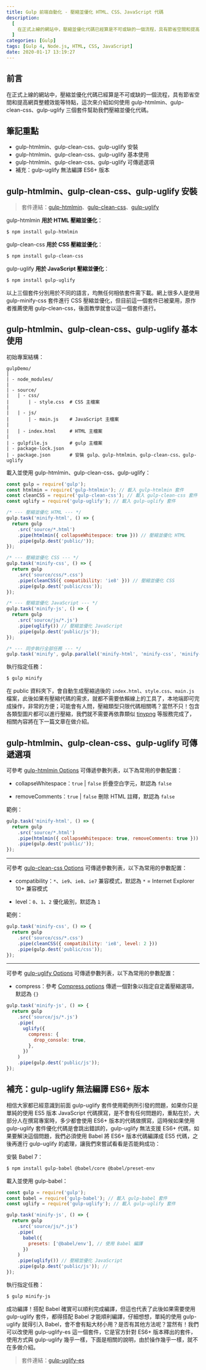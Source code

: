 ```yaml
---
title: Gulp 前端自動化 - 壓縮並優化 HTML、CSS、JavaScript 代碼
description:
  [
    在正式上線的網站中，壓縮並優化代碼已經算是不可或缺的一個流程，具有節省空間和提高網頁整體效能等效益，這次來介紹如何使用 gulp-htmlmin、gulp-clean-css、gulp-uglify 三個套件幫助我們壓縮並優化代碼。,
  ]
categories: [Gulp]
tags: [Gulp 4, Node.js, HTML, CSS, JavaScript]
date: 2020-01-17 13:19:27
---
```


## 前言

在正式上線的網站中，壓縮並優化代碼已經算是不可或缺的一個流程，具有節省空間和提高網頁整體效能等特點，這次來介紹如何使用 gulp-htmlmin、gulp-clean-css、gulp-uglify 三個套件幫助我們壓縮並優化代碼。

## 筆記重點

- gulp-htmlmin、gulp-clean-css、gulp-uglify 安裝
- gulp-htmlmin、gulp-clean-css、gulp-uglify 基本使用
- gulp-htmlmin、gulp-clean-css、gulp-uglify 可傳遞選項
- 補充：gulp-uglify 無法編譯 ES6+ 版本

## gulp-htmlmin、gulp-clean-css、gulp-uglify 安裝

> 套件連結：[gulp-htmlmin](https://www.npmjs.com/package/gulp-htmlmin)、[gulp-clean-css](https://www.npmjs.com/package/gulp-clean-css)、[gulp-uglify](https://www.npmjs.com/package/gulp-uglify)

gulp-htmlmin **用於 HTML 壓縮並優化**：

```bash
$ npm install gulp-htmlmin
```

gulp-clean-css **用於 CSS 壓縮並優化**：

```bash
$ npm install gulp-clean-css
```

gulp-uglify **用於 JavaScript 壓縮並優化**：

```bash
$ npm install gulp-uglify
```

以上三個套件分別用於不同的語言，均無任何相依套件需下載。網上很多人是使用 gulp-minify-css 套件進行 CSS 壓縮並優化，但目前這一個套件已被棄用，原作者推薦使用 gulp-clean-css，後面教學就會以這一個套件進行。

## gulp-htmlmin、gulp-clean-css、gulp-uglify 基本使用

初始專案結構：

```plain
gulpDemo/
|
| - node_modules/
|
| - source/
|   | - css/
|       | - style.css  # CSS 主檔案
|
|   | - js/
|       | - main.js    # JavaScript 主檔案
|
|   | - index.html     # HTML 主檔案
|
| - gulpfile.js        # gulp 主檔案
| - package-lock.json
| - package.json       # 安裝 gulp、gulp-htmlmin、gulp-clean-css、gulp-uglify
```

載入並使用 gulp-htmlmin、gulp-clean-css、gulp-uglify：

```js
const gulp = require('gulp');
const htmlmin = require('gulp-htmlmin'); // 載入 gulp-htmlmin 套件
const cleanCSS = require('gulp-clean-css'); // 載入 gulp-clean-css 套件
const uglify = require('gulp-uglify'); // 載入 gulp-uglify 套件

/* --- 壓縮並優化 HTML --- */
gulp.task('minify-html', () => {
  return gulp
    .src('source/*.html')
    .pipe(htmlmin({ collapseWhitespace: true })) // 壓縮並優化 HTML
    .pipe(gulp.dest('public/'));
});

/* --- 壓縮並優化 CSS --- */
gulp.task('minify-css', () => {
  return gulp
    .src('source/css/*.css')
    .pipe(cleanCSS({ compatibility: 'ie8' })) // 壓縮並優化 CSS
    .pipe(gulp.dest('public/css'));
});

/* --- 壓縮並優化 JavaScript --- */
gulp.task('minify-js', () => {
  return gulp
    .src('source/js/*.js')
    .pipe(uglify()) // 壓縮並優化 JavaScript
    .pipe(gulp.dest('public/js'));
});

/* --- 同步執行全部任務 --- */
gulp.task('minify', gulp.parallel('minify-html', 'minify-css', 'minify-js'));
```

執行指定任務：

```bash
$ gulp minify
```

在 public 資料夾下，會自動生成壓縮過後的 `index.html`、`style.css`、`main.js` 檔案，此後如果有壓縮代碼的需求，就都不需要依賴線上的工具了，本地端即可完成操作，非常的方便；可能會有人問，壓縮類型只限代碼相關嗎？當然不只！包含各類型圖片都可以進行壓縮，我們就不需要再依靠類似 [tinypng](https://tinypng.com/) 等服務完成了，相關內容將在下一篇文章在做介紹。

## gulp-htmlmin、gulp-clean-css、gulp-uglify 可傳遞選項

可參考 [gulp-htmlmin Options](https://github.com/kangax/html-minifier#options-quick-reference) 可傳遞參數列表，以下為常用的參數配置：

- collapseWhitespace：`true` | `false`
  折疊空白字元，默認為 `false`

- removeComments：`true` | `false`
  刪除 HTML 註釋，默認為 `false`

範例：

```js
gulp.task('minify-html', () => {
  return gulp
    .src('source/*.html')
    .pipe(htmlmin({ collapseWhitespace: true, removeComments: true }))
    .pipe(gulp.dest('public/'));
});
```

---

可參考 [gulp-clean-css Options](https://github.com/jakubpawlowicz/clean-css#compatibility-modes) 可傳遞參數列表，以下為常用的參數配置：

- compatibility：`*`、`ie9`、`ie8`、`ie7`
  兼容模式，默認為 `*` = Internet Explorer 10+ 兼容模式

- level：`0`、`1`、`2`
  優化級別，默認為 `1`

範例：

```js
gulp.task('minify-css', () => {
  return gulp
    .src('source/css/*.css')
    .pipe(cleanCSS({ compatibility: 'ie8', level: 2 }))
    .pipe(gulp.dest('public/css'));
});
```

---

可參考 [gulp-uglify Options](https://github.com/mishoo/UglifyJS2#minify-options) 可傳遞參數列表，以下為常用的參數配置：

- compress：參考 [Compress options](https://github.com/mishoo/UglifyJS2#compress-options)
  傳遞一個對象以指定自定義壓縮選項，默認為 `{}`

```js
gulp.task('minify-js', () => {
  return gulp
    .src('source/js/*.js')
    .pipe(
      uglify({
        compress: {
          drop_console: true,
        },
      })
    )
    .pipe(gulp.dest('public/js'));
});
```

## 補充：gulp-uglify 無法編譯 ES6+ 版本

相信大家都已經意識到前面 gulp-uglify 套件使用範例所引發的問題，如果你只是單純的使用 ES5 版本 JavaScript 代碼撰寫，是不會有任何問題的，重點在於，大部分人在撰寫專案時，多少都會使用 ES6+ 版本的代碼做撰寫，這時候如果使用 gulp-uglify 套件優化代碼是會跳出錯誤的，gulp-uglify 無法支援 ES6+ 代碼，如果要解決這個問題，我們必須使用 Babel 將 ES6+ 版本代碼編譯成 ES5 代碼，之後再進行 gulp-uglify 的處理，讓我們來嘗試看看是否能夠成功：

安裝 Babel 7：

```bash
$ npm install gulp-babel @babel/core @babel/preset-env
```

載入並使用 gulp-babel：

```js
const gulp = require('gulp');
const babel = require('gulp-babel'); // 載入 gulp-babel 套件
const uglify = require('gulp-uglify'); // 載入 gulp-uglify 套件

gulp.task('minify-js', () => {
  return gulp
    .src('source/js/*.js')
    .pipe(
      babel({
        presets: ['@babel/env'], // 使用 Babel 編譯
      })
    )
    .pipe(uglify()) // 壓縮並優化 JavaScript
    .pipe(gulp.dest('public/js')); //
});
```

執行指定任務：

```bash
$ gulp minify-js
```

成功編譯！搭配 Babel 確實可以順利完成編譯，但這也代表了此後如果需要使用 gulp-uglify 套件，都得搭配 Babel 才能順利編譯，仔細想想，單純的使用 gulp-uglify 就得引入 Babel，會不會有點大材小用？是否有其他方法呢？當然有！我們可以改使用 gulp-uglify-es 這一個套件，它是官方針對 ES6+ 版本釋出的套件，使用方式與 gulp-uglify 幾乎一樣，下面是相關的說明，由於操作幾乎一樣，就不在多做介紹。

> 套件連結：[gulp-uglify-es](https://www.npmjs.com/package/gulp-uglify-es)